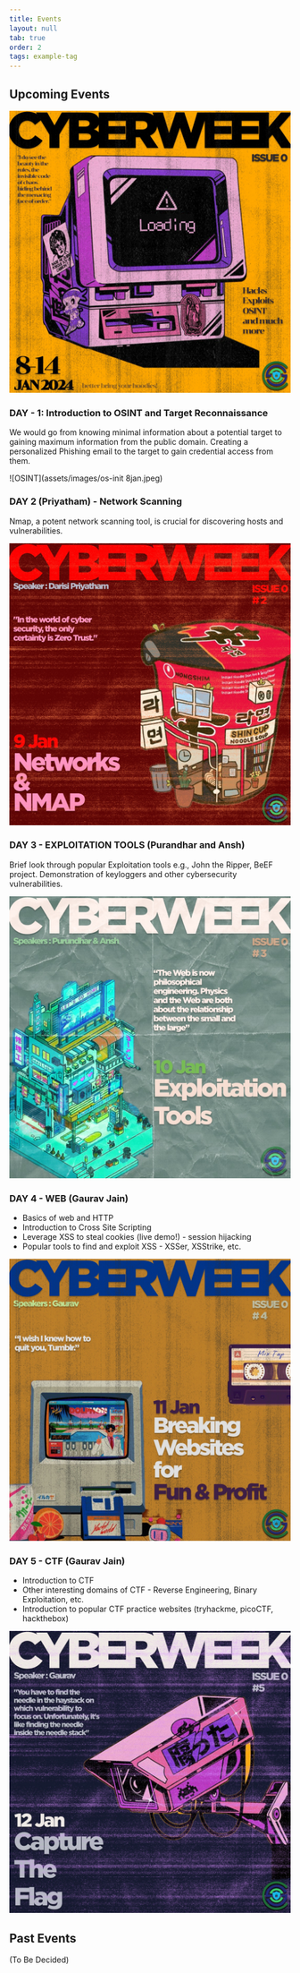 ```yaml
---
title: Events
layout: null
tab: true
order: 2
tags: example-tag
---
```


## Upcoming Events

![Cyber Week](assets/images/CyberWeeklogo.jpeg)

### DAY - 1: Introduction to OSINT and Target Reconnaissance

We would go from knowing minimal information about a potential target to gaining maximum information from the public domain. Creating a personalized Phishing email to the target to gain credential access from them.

![OSINT](assets/images/os-init 8jan.jpeg)

### DAY 2 (Priyatham) - Network Scanning

Nmap, a potent network scanning tool, is crucial for discovering hosts and vulnerabilities.

![Network Scanning](assets/images/network.jpeg)

### DAY 3 - EXPLOITATION TOOLS (Purandhar and Ansh)

Brief look through popular Exploitation tools e.g., John the Ripper, BeEF project. Demonstration of keyloggers and other cybersecurity vulnerabilities.

![Exploitation Tools](assets/images/exploitation.jpeg)

### DAY 4 - WEB (Gaurav Jain)

- Basics of web and HTTP
- Introduction to Cross Site Scripting
- Leverage XSS to steal cookies (live demo!) - session hijacking
- Popular tools to find and exploit XSS - XSSer, XSStrike, etc.

![Web](assets/images/breakingWebsite.jpeg)

### DAY 5 - CTF (Gaurav Jain)

- Introduction to CTF
- Other interesting domains of CTF - Reverse Engineering, Binary Exploitation, etc.
- Introduction to popular CTF practice websites (tryhackme, picoCTF, hackthebox)

![CTF](assets/images/ctf.jpeg)

## Past Events

(To Be Decided)

